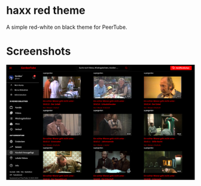 # haxx red theme

A simple red-white on black theme for PeerTube.

# Screenshots

![Screenshot](public/images/screenshot.png)
